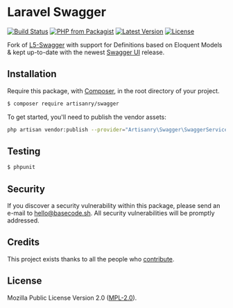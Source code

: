 # Laravel Swagger

[![Build Status](https://img.shields.io/travis/artisanry/Swagger/master.svg?style=flat-square)](https://travis-ci.org/artisanry/Swagger)
[![PHP from Packagist](https://img.shields.io/packagist/php-v/artisanry/swagger.svg?style=flat-square)]()
[![Latest Version](https://img.shields.io/github/release/artisanry/Swagger.svg?style=flat-square)](https://github.com/artisanry/Swagger/releases)
[![License](https://img.shields.io/packagist/l/artisanry/Swagger.svg?style=flat-square)](https://packagist.org/packages/artisanry/Swagger)

Fork of [L5-Swagger](https://github.com/DarkaOnLine/L5-Swagger) with support for Definitions based on Eloquent Models & kept up-to-date with the newest [Swagger UI](https://github.com/swagger-api/swagger-ui) release.

## Installation

Require this package, with [Composer](https://getcomposer.org/), in the root directory of your project.

``` bash
$ composer require artisanry/swagger
```

To get started, you'll need to publish the vendor assets:

```bash
php artisan vendor:publish --provider="Artisanry\Swagger\SwaggerServiceProvider"
```

## Testing

``` bash
$ phpunit
```

## Security

If you discover a security vulnerability within this package, please send an e-mail to hello@basecode.sh. All security vulnerabilities will be promptly addressed.

## Credits

This project exists thanks to all the people who [contribute](../../contributors).

## License

Mozilla Public License Version 2.0 ([MPL-2.0](./LICENSE)).
